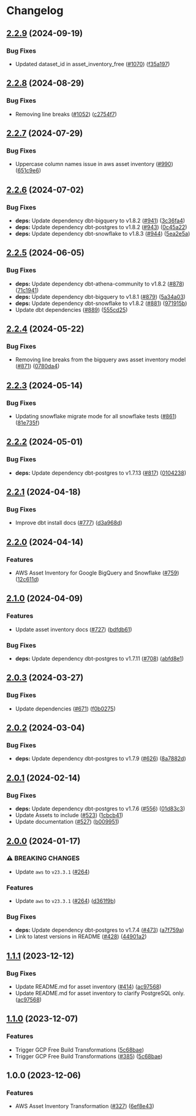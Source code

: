 # Changelog

## [2.2.9](https://github.com/cloudquery/policies/compare/transformation-aws-asset-inventory-free-v2.2.8...transformation-aws-asset-inventory-free-v2.2.9) (2024-09-19)


### Bug Fixes

* Updated dataset_id in asset_inventory_free ([#1070](https://github.com/cloudquery/policies/issues/1070)) ([f35a197](https://github.com/cloudquery/policies/commit/f35a197b16117c1b6ead99081fb23cb235ead66c))

## [2.2.8](https://github.com/cloudquery/policies/compare/transformation-aws-asset-inventory-free-v2.2.7...transformation-aws-asset-inventory-free-v2.2.8) (2024-08-29)


### Bug Fixes

* Removing line breaks ([#1052](https://github.com/cloudquery/policies/issues/1052)) ([c2754f7](https://github.com/cloudquery/policies/commit/c2754f7a4e6dae95653870a333b245bee267959c))

## [2.2.7](https://github.com/cloudquery/policies-premium/compare/transformation-aws-asset-inventory-free-v2.2.6...transformation-aws-asset-inventory-free-v2.2.7) (2024-07-29)


### Bug Fixes

* Uppercase column names issue in aws asset inventory ([#990](https://github.com/cloudquery/policies-premium/issues/990)) ([651c9e6](https://github.com/cloudquery/policies-premium/commit/651c9e65a2aec319cd7a35ee2932c1af1d50bb39))

## [2.2.6](https://github.com/cloudquery/policies-premium/compare/transformation-aws-asset-inventory-free-v2.2.5...transformation-aws-asset-inventory-free-v2.2.6) (2024-07-02)


### Bug Fixes

* **deps:** Update dependency dbt-bigquery to v1.8.2 ([#941](https://github.com/cloudquery/policies-premium/issues/941)) ([3c36fa4](https://github.com/cloudquery/policies-premium/commit/3c36fa46d7edfcf033b8523bbadf9db779661a63))
* **deps:** Update dependency dbt-postgres to v1.8.2 ([#943](https://github.com/cloudquery/policies-premium/issues/943)) ([0c45a22](https://github.com/cloudquery/policies-premium/commit/0c45a226f6acdbd7ea070333b90bd2545b1af5c0))
* **deps:** Update dependency dbt-snowflake to v1.8.3 ([#944](https://github.com/cloudquery/policies-premium/issues/944)) ([5ea2e5a](https://github.com/cloudquery/policies-premium/commit/5ea2e5a4a0b05ec1b0f19cd5fbc22305b3e13c90))

## [2.2.5](https://github.com/cloudquery/policies-premium/compare/transformation-aws-asset-inventory-free-v2.2.4...transformation-aws-asset-inventory-free-v2.2.5) (2024-06-05)


### Bug Fixes

* **deps:** Update dependency dbt-athena-community to v1.8.2 ([#878](https://github.com/cloudquery/policies-premium/issues/878)) ([71c1941](https://github.com/cloudquery/policies-premium/commit/71c1941478e75175e23f86e5374540da7b25ddb1))
* **deps:** Update dependency dbt-bigquery to v1.8.1 ([#879](https://github.com/cloudquery/policies-premium/issues/879)) ([5a34a03](https://github.com/cloudquery/policies-premium/commit/5a34a03ed88958be63d4899fe8c477744e9524f7))
* **deps:** Update dependency dbt-snowflake to v1.8.2 ([#881](https://github.com/cloudquery/policies-premium/issues/881)) ([971915b](https://github.com/cloudquery/policies-premium/commit/971915bfa6a216c8481436d15c8c333f79d91310))
* Update dbt dependencies ([#889](https://github.com/cloudquery/policies-premium/issues/889)) ([555cd25](https://github.com/cloudquery/policies-premium/commit/555cd257beae056490990e873bd12a183c844206))

## [2.2.4](https://github.com/cloudquery/policies-premium/compare/transformation-aws-asset-inventory-free-v2.2.3...transformation-aws-asset-inventory-free-v2.2.4) (2024-05-22)


### Bug Fixes

* Removing line breaks from the bigquery aws asset inventory model ([#871](https://github.com/cloudquery/policies-premium/issues/871)) ([0780da4](https://github.com/cloudquery/policies-premium/commit/0780da4346319742a3ab43304f5d03488d64fb9d))

## [2.2.3](https://github.com/cloudquery/policies-premium/compare/transformation-aws-asset-inventory-free-v2.2.2...transformation-aws-asset-inventory-free-v2.2.3) (2024-05-14)


### Bug Fixes

* Updating snowflake migrate mode for all snowflake tests ([#861](https://github.com/cloudquery/policies-premium/issues/861)) ([81e735f](https://github.com/cloudquery/policies-premium/commit/81e735f719beb750aa2251c02f2debbe47de4466))

## [2.2.2](https://github.com/cloudquery/policies-premium/compare/transformation-aws-asset-inventory-free-v2.2.1...transformation-aws-asset-inventory-free-v2.2.2) (2024-05-01)


### Bug Fixes

* **deps:** Update dependency dbt-postgres to v1.7.13 ([#817](https://github.com/cloudquery/policies-premium/issues/817)) ([0104238](https://github.com/cloudquery/policies-premium/commit/01042382c48b21a1bcd0f1189a29137dcbd55fb6))

## [2.2.1](https://github.com/cloudquery/policies-premium/compare/transformation-aws-asset-inventory-free-v2.2.0...transformation-aws-asset-inventory-free-v2.2.1) (2024-04-18)


### Bug Fixes

* Improve dbt install docs ([#777](https://github.com/cloudquery/policies-premium/issues/777)) ([d3a968d](https://github.com/cloudquery/policies-premium/commit/d3a968d6b055b29b6c7596483e0bfbb110f1bccf))

## [2.2.0](https://github.com/cloudquery/policies-premium/compare/transformation-aws-asset-inventory-free-v2.1.0...transformation-aws-asset-inventory-free-v2.2.0) (2024-04-14)


### Features

* AWS Asset Inventory for Google BigQuery and Snowflake ([#759](https://github.com/cloudquery/policies-premium/issues/759)) ([12c611d](https://github.com/cloudquery/policies-premium/commit/12c611d933fbd9818d03a8515673ff9f6be163fa))

## [2.1.0](https://github.com/cloudquery/policies-premium/compare/transformation-aws-asset-inventory-free-v2.0.3...transformation-aws-asset-inventory-free-v2.1.0) (2024-04-09)


### Features

* Update asset inventory docs ([#727](https://github.com/cloudquery/policies-premium/issues/727)) ([bdfdb61](https://github.com/cloudquery/policies-premium/commit/bdfdb6143651b1772932cc5b78520702bc51e8dd))


### Bug Fixes

* **deps:** Update dependency dbt-postgres to v1.7.11 ([#708](https://github.com/cloudquery/policies-premium/issues/708)) ([abfd8e1](https://github.com/cloudquery/policies-premium/commit/abfd8e1a070537c01d703e8dafa29bad919c05f6))

## [2.0.3](https://github.com/cloudquery/policies-premium/compare/transformation-aws-asset-inventory-free-v2.0.2...transformation-aws-asset-inventory-free-v2.0.3) (2024-03-27)


### Bug Fixes

* Update dependencies ([#671](https://github.com/cloudquery/policies-premium/issues/671)) ([f0b0275](https://github.com/cloudquery/policies-premium/commit/f0b027532699214e10e93fcf5d754ed8e9f2fc75))

## [2.0.2](https://github.com/cloudquery/policies-premium/compare/transformation-aws-asset-inventory-free-v2.0.1...transformation-aws-asset-inventory-free-v2.0.2) (2024-03-04)


### Bug Fixes

* **deps:** Update dependency dbt-postgres to v1.7.9 ([#626](https://github.com/cloudquery/policies-premium/issues/626)) ([8a7882d](https://github.com/cloudquery/policies-premium/commit/8a7882d97bf06f9661949e99c7bfb8f5cbf74bad))

## [2.0.1](https://github.com/cloudquery/policies-premium/compare/transformation-aws-asset-inventory-free-v2.0.0...transformation-aws-asset-inventory-free-v2.0.1) (2024-02-14)


### Bug Fixes

* **deps:** Update dependency dbt-postgres to v1.7.6 ([#556](https://github.com/cloudquery/policies-premium/issues/556)) ([01d83c3](https://github.com/cloudquery/policies-premium/commit/01d83c3589be42468fb3e93ac9aae1b270f60e25))
* Update Assets to include ([#523](https://github.com/cloudquery/policies-premium/issues/523)) ([1cbcb41](https://github.com/cloudquery/policies-premium/commit/1cbcb41e9de110d8de141ec74e2fa72538f22b38))
* Update documentation ([#527](https://github.com/cloudquery/policies-premium/issues/527)) ([b009951](https://github.com/cloudquery/policies-premium/commit/b009951492cf9d1836110ad4bf8346b40a0ec1af))

## [2.0.0](https://github.com/cloudquery/policies-premium/compare/transformation-aws-asset-inventory-free-v1.1.1...transformation-aws-asset-inventory-free-v2.0.0) (2024-01-17)


### ⚠ BREAKING CHANGES

* Update `aws` to `v23.3.1` ([#264](https://github.com/cloudquery/policies-premium/issues/264))

### Features

* Update `aws` to `v23.3.1` ([#264](https://github.com/cloudquery/policies-premium/issues/264)) ([d361f9b](https://github.com/cloudquery/policies-premium/commit/d361f9bad529167e093c0eca56fc9923adc72fca))


### Bug Fixes

* **deps:** Update dependency dbt-postgres to v1.7.4 ([#473](https://github.com/cloudquery/policies-premium/issues/473)) ([a7f759a](https://github.com/cloudquery/policies-premium/commit/a7f759aaf50a0a9e308fd6be378811a0097925c2))
* Link to latest versions in README ([#428](https://github.com/cloudquery/policies-premium/issues/428)) ([44901a2](https://github.com/cloudquery/policies-premium/commit/44901a2be3ada54606fc928010ae9a15aaff7173))

## [1.1.1](https://github.com/cloudquery/policies-premium/compare/transformation-aws-asset-inventory-free-v1.1.0...transformation-aws-asset-inventory-free-v1.1.1) (2023-12-12)


### Bug Fixes

* Update README.md for asset inventory ([#414](https://github.com/cloudquery/policies-premium/issues/414)) ([ac97568](https://github.com/cloudquery/policies-premium/commit/ac97568bdd13b26fa4ce863162890d22d6917dbe))
* Update README.md for asset inventory to clarify PostgreSQL only. ([ac97568](https://github.com/cloudquery/policies-premium/commit/ac97568bdd13b26fa4ce863162890d22d6917dbe))

## [1.1.0](https://github.com/cloudquery/policies-premium/compare/transformation-aws-asset-inventory-free-v1.0.0...transformation-aws-asset-inventory-free-v1.1.0) (2023-12-07)


### Features

* Trigger GCP Free Build Transformations ([5c68bae](https://github.com/cloudquery/policies-premium/commit/5c68bae0f30e4e57db5774300488d4b6ddd42c3b))
* Trigger GCP Free Build Transformations ([#385](https://github.com/cloudquery/policies-premium/issues/385)) ([5c68bae](https://github.com/cloudquery/policies-premium/commit/5c68bae0f30e4e57db5774300488d4b6ddd42c3b))

## 1.0.0 (2023-12-06)


### Features

* AWS Asset Inventory Transformation ([#327](https://github.com/cloudquery/policies-premium/issues/327)) ([6ef8e43](https://github.com/cloudquery/policies-premium/commit/6ef8e43f618843f3431e112c8f4c62ac08296697))
